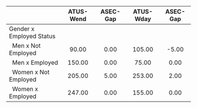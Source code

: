 
|                      |    ATUS-Wend |     ASEC-Gap |    ATUS-Wday |     ASEC-Gap |
| -------------------- | :----------: | :----------: | :----------: | :----------: |
| Gender x Employed Status |              |              |              |              |
| &nbsp;&nbsp;Men x Not Employed |        90.00 |         0.00 |       105.00 |        -5.00 |
| &nbsp;&nbsp;Men x Employed |       150.00 |         0.00 |        75.00 |         0.00 |
| &nbsp;&nbsp;Women x Not Employed |       205.00 |         5.00 |       253.00 |         2.00 |
| &nbsp;&nbsp;Women x Employed |       247.00 |         0.00 |       155.00 |         0.00 |

